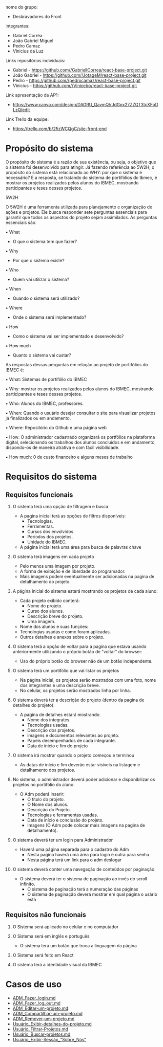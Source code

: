 nome do grupo:
- Desbravadores do Front

integrantes:
- Gabriel Corrêa 
- João Gabriel Miguel
- Pedro Camaz
- Vinicius da Luz


Links repositórios individuais:
- Gabriel - https://github.com//GabriellCorrea/react-base-project.git
- João Gabriel - https://github.com//JotageM/react-base-project.git
- Pedro - https://github.com//pedrocamaz/react-base-project.git 
- Vinicius - https://github.com//Vinicebo/react-base-project.git

Link apresentação da AP1:
- https://www.canva.com/design/DAGRU_QavmQ/rJdGqx27ZZQT3tcXFoDLzQ/edit

Link Trello da equipe:
- https://trello.com/b/25zWCQgC/site-front-end


# Propósito do sistema

O propósito do sistema é a razão de sua existência, ou seja, o objetivo que o sistema foi desenvolvido para atingir. Já fazendo referência ao 5W2H, o propósito do sistema está relacionado ao WHY: por que o sistema é necessário?  E a resposta, se tratando do sistema de portifólios do Ibmec, é mostrar os projetos realizados pelos alunos do IBMEC, mostrando participantes e teses desses projetos.


5W2H

O 5W2H é uma ferramenta utilizada para planejamento e organização de ações e projetos. Ele busca responder sete perguntas essenciais para garantir que todos os aspectos do projeto sejam assimilados. As perguntas essenciais são:

•	What 
- O que o sistema tem que fazer?

•	Why
- Por que o sistema existe?

•	Who 
- Quem vai utilizar o sistema?

•	When
- Quando o sistema será utilizado? 

•	Where
- Onde o sistema será implementado?

•	How
- Como o sistema vai ser implementado e desenvolvido?

•	How much
- Quanto o sistema vai custar?


As respostas dessas perguntas em relação ao projeto de portifólios do IBMEC é:

•	What: Sistemas de portifólio do IBMEC

•	Why: mostrar os projetos realizados pelos alunos do IBMEC, mostrando participantes e teses desses projetos.

•	Who: Alunos do IBMEC, professores.

•	When: Quando o usuário desejar consultar o site para visualizar projetos já finalizados ou em andamento.

•	Where: Repositório do Github e uma página web

•	How: O administrador cadastrado organizará os portfólios na plataforma digital, selecionando os trabalhos dos alunos concluídos e em andamento, dispondo-os de maneira atrativa e com fácil visibilidade.


•	How much: 0 de custo financeiro e alguns meses de trabalho


# Requisitos do sistema


## Requisitos funcionais
   
1. O sistema terá uma opção de filtragem e busca
   - A pagina inicial terá as opções de filtros disponíveis:
     - Tecnologias.
     - Ferramentas.
     - Cursos dos envolvidos.
     - Períodos dos projetos.
     - Unidade do IBMEC.
   - A página inicial terá uma área para busca de palavras chave
   
2. O sistema terá imagens em cada projeto
   - Pelo menos uma imagem por projeto.
   - A forma de exibição é de liberdade do programador.
   - Mais imagens podem eventualmente ser adicionadas na pagina de detalhamento do projeto.
    
3. A página inicial do sistema estará mostrando os projetos de cada aluno:
   - Cada projeto exibido conterá:
     - Nome do projeto.
     - Curso dos alunos.
     - Descrição breve do projeto.
     - Uma imagem.
   - Nome dos alunos e suas funções:
   - Tecnologias usadas e como foram aplicadas.
   - Outros detalhes e anexos sobre o projeto.
   
4. O sistema terá a opção de voltar para a pagina que estava usando anteriormente utilizando o próprio botão de "voltar" do browser:
   - Uso do próprio botão do browser não de um botão independente.

5. O sistema terá um portifólio que vai listar os projetos
   - Na página inicial, os projetos serão mostrados com uma foto, nome dos integrantes e uma descrição breve.
   - No celular, os projetos serão mostrados linha por linha.

6. O sistema deverá ter a descrição do projeto (dentro da pagina de detalhes do projeto):
   - A pagina de detalhes estará mostrando:
     - Nome dos integrates.
     - Tecnologias usadas.
     - Descrição dos projetos.
     - imagens e documentos relevantes ao projeto.
     - Papeis desempenhados de cada integrante.
     - Data de ínicio e fim do projeto
   
7. O sistema irá mostrar quando o projeto começou e terminou
    - As datas de início e fim deverão estar visíveis na listagem e detalhamento dos projetos.
    
8. No sistema, o administrador deverá poder adicionar e disponibilizar os projetos no portifólio do aluno:
    - O Adm poderá inserir:
      - O título do projeto.
      - O Nome dos alunos.
      - Descrição do Projeto.
      - Tecnologias e ferramentas usadas.
      - Data de início e conclusão do projeto.
      - Imagens (O Adm pode colocar mais imagens na pagina de detalhamento).
          
9. O sistema deverá ter um login para Administrador
    - Haverá uma página separada para o cadastro do Adm
      - Nesta pagina haverá uma área para login e outra para senha
      - Nesta página terá um link para o adm deslogar 

10. O sistema deverá conter uma navegação de conteúdos por paginação:
    - O sistema deverá ter o sistema de paginação ao invés do scroll infinito.
      - O sistema de paginação terá a numeração das páginas
      - O sistema de paginação deverá mostrar em qual página o usário está
    
## Requisitos não funcionais

1. O Sistema será aplicado no celular e no computador

2. O Sistema será em inglês e português
   - O sistema terá um botão que troca a linguagem da página

3. O Sistema será feito em React

4. O sistema terá a identidade visual da IBMEC

# Casos de uso
  - [ADM_Fazer_login.md](https://github.com/JotageM/grupo_projeto_f.e/blob/main/Casos%20de%20uso/ADM_Fazer_login.md)
  - [ADM_Fazer_log_out.md](https://github.com/JotageM/grupo_projeto_f.e/blob/main/Casos%20de%20uso/ADM_Fazer-log-out.md)
  - [ADM_Editar-um-projeto.md](https://github.com/JotageM/grupo_projeto_f.e/blob/main/Casos%20de%20uso/ADM_Editar-um-projeto.md)
  - [ADM_Compartilhar-um-projeto.md](https://github.com/JotageM/grupo_projeto_f.e/blob/main/Casos%20de%20uso/ADM-Compartilhar_um_projeto.md)
  - [ADM_Remover-um-projeto.md](https://github.com/JotageM/grupo_projeto_f.e/blob/main/Casos%20de%20uso/ADM_Remover-projetos.md)
  - [Usuário_Exibir-detalhes-do-projeto.md](https://github.com/JotageM/grupo_projeto_f.e/blob/main/Casos%20de%20uso/Usuário_Exibir-detalhes-do-projeto.md)
  - [Usuário_Filtrar-Projetos.md](https://github.com/JotageM/grupo_projeto_f.e/blob/main/Casos%20de%20uso/Usuário_Filtrar-Projetos.md)
  - [Usuário_Buscar-projetos.md](https://github.com/JotageM/grupo_projeto_f.e/blob/main/Casos%20de%20uso/Usuário_Buscar_projetos.md)
  - [Usuário_Exibir-Sessão_"Sobre_Nós"](https://github.com/JotageM/grupo_projeto_f.e/blob/main/Casos%20de%20uso/Usuário_Exibir-Sessão_"Sobre_Nós".md)





